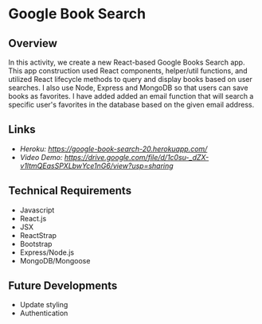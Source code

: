 # Google Book Search

## Overview
In this activity, we create a new React-based Google Books Search app. This app construction used React components, helper/util functions, and utilized React lifecycle methods to query and display books based on user searches. I also use Node, Express and MongoDB so that users can save books as favorites. I have added added an email function that will search a specific user's favorites in the database based on the given email address.

## Links
* *Heroku: https://google-book-search-20.herokuapp.com/*
* *Video Demo: https://drive.google.com/file/d/1c0su-_dZX-v1ltmQEasSPXLbwYce1nG6/view?usp=sharing*

## Technical Requirements
* Javascript
* React.js
* JSX
* ReactStrap
* Bootstrap
* Express/Node.js
* MongoDB/Mongoose

## Future Developments
* Update styling
* Authentication
